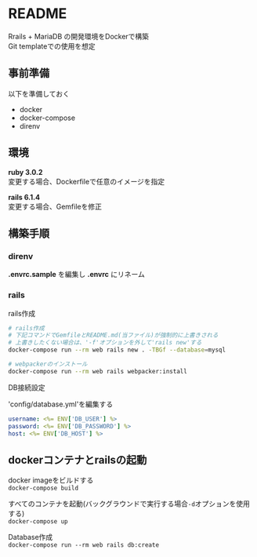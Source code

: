 # README

Rrails + MariaDB の開発環境をDockerで構築  
Git templateでの使用を想定  

## 事前準備

以下を準備しておく  

- docker
- docker-compose
- direnv

## 環境

**ruby 3.0.2**  
変更する場合、Dockerfileで任意のイメージを指定  

**rails 6.1.4**  
変更する場合、Gemfileを修正  

## 構築手順

### direnv

**.envrc.sample** を編集し **.envrc** にリネーム  

### rails

rails作成  

```sh
# rails作成
# 下記コマンドでGemfileとREADME.md(当ファイル)が強制的に上書きされる
# 上書きしたくない場合は、'-f'オプションを外して'rails new'する
docker-compose run --rm web rails new . -TBGf --database=mysql

# webpackerのインストール
docker-compose run --rm web rails webpacker:install
```

DB接続設定  

'config/database.yml'を編集する  

```yml:config/database.yml
username: <%= ENV['DB_USER'] %>
password: <%= ENV['DB_PASSWORD'] %>
host: <%= ENV['DB_HOST'] %>
```

## dockerコンテナとrailsの起動

docker imageをビルドする  
`docker-compose build`  

すべてのコンテナを起動(バックグラウンドで実行する場合`-d`オプションを使用する)  
`docker-compose up`  

Database作成  
`docker-compose run --rm web rails db:create`  

